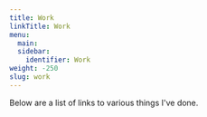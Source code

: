 ```yaml
---
title: Work
linkTitle: Work
menu:
  main:
  sidebar:
    identifier: Work
weight: -250
slug: work
---
```


Below are a list of links to various things I've done. 